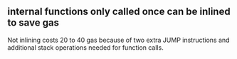 ## internal functions only called once can be inlined to save gas
Not inlining costs 20 to 40 gas because of two extra JUMP instructions and additional stack operations needed for function calls.

